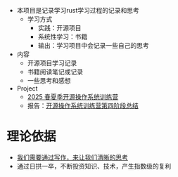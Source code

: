 
- 本项目是记录学习rust学习过程的记录和思考
	- 学习方式
		- 实践：开源项目
		- 系统性学习：书籍
		- 输出：学习项目中会记录一些自己的思考
- 内容
	- 开源项目学习记录
	- 书籍阅读笔记或记录
	- 一些思考和感想
- Project
	- [2025 春夏季开源操作系统训练营](https://opencamp.cn/os2edu/camp/2025spring)
	- 报告：[开源操作系统训练营第四阶段总结](Projects/开源操作系统训练营/2025春夏/报告/开源操作系统训练营第四阶段总结.md)


# 理论依据
- [我们需要通过写作，来让我们清晰的思考](https://paulgraham.com/writes.html)
- 通过日拱一卒，不断投资知识、技术，产生指数级的复利
